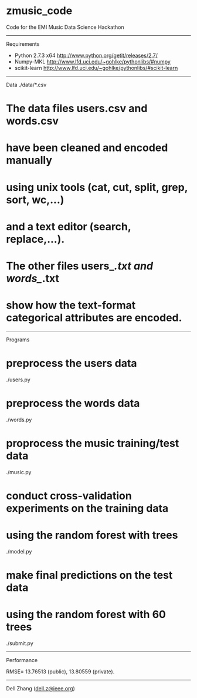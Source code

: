 zmusic_code
================================

Code for the EMI Music Data Science Hackathon

--------------------------------
Requirements
* Python 2.7.3 x64
  http://www.python.org/getit/releases/2.7/
* Numpy-MKL
  http://www.lfd.uci.edu/~gohlke/pythonlibs/#numpy
* scikit-learn
  http://www.lfd.uci.edu/~gohlke/pythonlibs/#scikit-learn

--------------------------------
Data
./data/*.csv

# The data files users.csv and words.csv
# have been cleaned and encoded manually
# using unix tools (cat, cut, split, grep, sort, wc,...)
# and a text editor (search, replace,...).

# The other files users_*.txt and words_*.txt 
# show how the text-format categorical attributes are encoded.

--------------------------------
Programs

# preprocess the users data
./users.py

# preprocess the words data
./words.py

# proprocess the music training/test data
./music.py

# conduct cross-validation experiments on the training data 
# using the random forest with <n> trees
./model.py <n>

# make final predictions on the test data
# using the random forest with 60  trees
./submit.py

--------------------------------

Performance

RMSE=
13.76513 (public), 
13.80559 (private). 

--------------------------------

Dell Zhang (dell.z@ieee.org)
